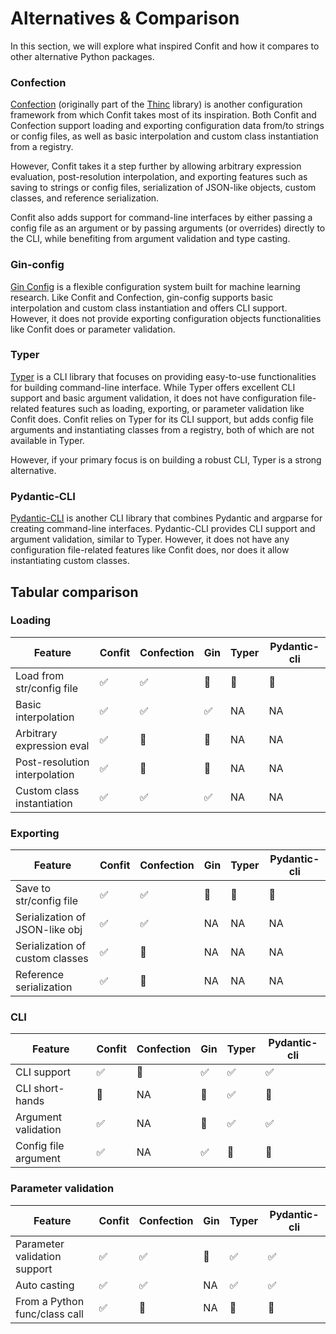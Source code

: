 # Alternatives & Comparison

In this section, we will explore what inspired Confit and how it compares to other alternative Python packages.

### Confection

[Confection](https://github.com/explosion/confection) (originally part of the [Thinc](https://github.com/explosion/thinc) library)
is another configuration framework from which Confit takes most of its inspiration. Both Confit and Confection support loading and exporting configuration data from/to strings or config files, as well as basic interpolation and custom class instantiation from a registry.

However, Confit takes it a step further by allowing arbitrary expression evaluation, post-resolution interpolation, and exporting features such as saving to strings or config files, serialization of JSON-like objects, custom classes, and reference serialization.

Confit also adds support for command-line interfaces by either passing a config file as an argument or by passing arguments (or overrides) directly to the CLI, while benefiting from argument validation and type casting.

### Gin-config

[Gin Config](https://github.com/google/gin-config) is a flexible configuration system built for machine learning research. Like Confit and Confection, gin-config supports basic interpolation and custom class instantiation and offers CLI support. However, it does not provide exporting configuration objects functionalities like Confit does or parameter validation.

### Typer

[Typer](https://github.com/tiangolo/typer) is a CLI library that focuses on providing easy-to-use functionalities for building command-line interface. While Typer offers excellent CLI support and basic argument validation, it does not have configuration file-related features such as loading, exporting, or parameter validation like Confit does. Confit relies on Typer for its CLI support, but adds config file arguments and instantiating classes from a registry, both of which are not available in Typer.

However, if your primary focus is on building a robust CLI, Typer is a strong alternative.

### Pydantic-CLI

[Pydantic-CLI](https://github.com/mpkocher/pydantic-cli) is another CLI library that combines Pydantic and argparse for creating command-line interfaces. Pydantic-CLI provides CLI support and argument validation, similar to Typer. However, it does not have any configuration file-related features like Confit does, nor does it allow instantiating custom classes.

## Tabular comparison

### Loading

| Feature                       | Confit             | Confection         | Gin                | Typer           | Pydantic-cli    |
|-------------------------------|--------------------|--------------------|--------------------|-----------------|-----------------|
| Load from str/config file     | :white_check_mark: | :white_check_mark: | :no_entry_sign:    | :no_entry_sign: | :no_entry_sign: |
| Basic interpolation           | :white_check_mark: | :white_check_mark: | :white_check_mark: | NA              | NA              |
| Arbitrary expression eval     | :white_check_mark: | :no_entry_sign:    | :no_entry_sign:    | NA              | NA              |
| Post-resolution interpolation | :white_check_mark: | :no_entry_sign:    | :no_entry_sign:    | NA              | NA              |
| Custom class instantiation    | :white_check_mark: | :white_check_mark: | :white_check_mark: | NA              | NA              |

### Exporting
| Feature                         | Confit             | Confection         | Gin             | Typer           | Pydantic-cli    |
|---------------------------------|--------------------|--------------------|-----------------|-----------------|-----------------|
| Save to str/config file         | :white_check_mark: | :white_check_mark: | :no_entry_sign: | :no_entry_sign: | :no_entry_sign: |
| Serialization of JSON-like obj  | :white_check_mark: | :white_check_mark: | NA              | NA              | NA              |
| Serialization of custom classes | :white_check_mark: | :no_entry_sign:    | NA              | NA              | NA              |
| Reference serialization         | :white_check_mark: | :no_entry_sign:    | NA              | NA              | NA              |

### CLI
| Feature              | Confit             | Confection      | Gin                | Typer              | Pydantic-cli       |
|----------------------|--------------------|-----------------|--------------------|--------------------|--------------------|
| CLI support          | :white_check_mark: | :no_entry_sign: | :white_check_mark: | :white_check_mark: | :white_check_mark: |
| CLI short-hands      | :no_entry_sign:    | NA              | :no_entry_sign:    | :white_check_mark: | :no_entry_sign:    |
| Argument validation  | :white_check_mark: | NA              | :no_entry_sign:    | :white_check_mark: | :white_check_mark: |
| Config file argument | :white_check_mark: | NA              | :white_check_mark: | :no_entry_sign:    | :no_entry_sign:    |


### Parameter validation
| Feature                       | Confit             | Confection         | Gin             | Typer              | Pydantic-cli       |
|-------------------------------|--------------------|--------------------|-----------------|--------------------|--------------------|
| Parameter validation support  | :white_check_mark: | :white_check_mark: | :no_entry_sign: | :white_check_mark: | :white_check_mark: |
| Auto casting                  | :white_check_mark: | :white_check_mark: | NA              | :white_check_mark: | :white_check_mark: |
| From a Python func/class call | :white_check_mark: | :no_entry_sign:    | NA              | :no_entry_sign:    | :no_entry_sign:    |

